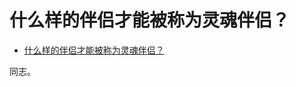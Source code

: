 # 什么样的伴侣才能被称为灵魂伴侣？

- [什么样的伴侣才能被称为灵魂伴侣？](https://www.zhihu.com/question/308612334/answer/1653879758)


同志。